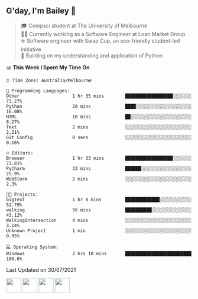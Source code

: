 ## G'day, I'm Bailey 👋

> 🎓 Compsci student at The University of Melbourne <br>
> 👨‍💻 Currently working as a Software Engineer at Loan Market Group <br>
> ☕️ Software engineer with Swap Cup, an eco-friendly student-led initiative <br>
> 🌱 Building on my understanding and application of Python

<!--START_SECTION:waka-->
📊 **This Week I Spent My Time On** 

```text
⌚︎ Time Zone: Australia/Melbourne

💬 Programming Languages: 
Other                    1 hr 35 mins        ██████████████████░░░░░░░   73.27% 
Python                   20 mins             ████░░░░░░░░░░░░░░░░░░░░░   16.08% 
HTML                     10 mins             ██░░░░░░░░░░░░░░░░░░░░░░░   8.27% 
Text                     2 mins              ░░░░░░░░░░░░░░░░░░░░░░░░░   2.21% 
Git Config               0 secs              ░░░░░░░░░░░░░░░░░░░░░░░░░   0.16%

🔥 Editors: 
Browser                  1 hr 33 mins        ██████████████████░░░░░░░   71.81% 
PyCharm                  33 mins             ██████░░░░░░░░░░░░░░░░░░░   25.9% 
WebStorm                 2 mins              ░░░░░░░░░░░░░░░░░░░░░░░░░   2.3%

🐱‍💻 Projects: 
bigText                  1 hr 8 mins         █████████████░░░░░░░░░░░░   52.79% 
walking                  56 mins             ██████████░░░░░░░░░░░░░░░   43.12% 
WalkingIntersection      4 mins              ░░░░░░░░░░░░░░░░░░░░░░░░░   3.14% 
Unknown Project          1 min               ░░░░░░░░░░░░░░░░░░░░░░░░░   0.95%

💻 Operating System: 
Windows                  2 hrs 10 mins       █████████████████████████   100.0%

```


 Last Updated on 30/07/2021
<!--END_SECTION:waka-->

[<img height="40px" src="https://img.icons8.com/ios-filled/2x/linkedin.png">](https://linkedin.com/in/baileybutler1)
[<img height="40px" src="https://img.icons8.com/ios-filled/2x/github.png">](https://github.com/baely)
[<img height="40px" src="https://img.icons8.com/ios-filled/2x/salesforce.png">](https://trailblazer.me/id/baileybutler)
[<img height="40px" src="https://img.icons8.com/ios-filled/2x/instagram.png">](https://instagram.com/bae1y)
